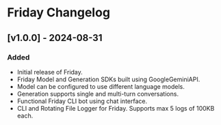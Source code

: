 # Friday Changelog

## [v1.0.0] - 2024-08-31

### Added

- Initial release of Friday.
- Friday Model and Generation SDKs built using GoogleGeminiAPI.
- Model can be configured to use different language models.
- Generation supports single and multi-turn conversations.
- Functional Friday CLI bot using chat interface.
- CLI and Rotating File Logger for Friday. Supports max 5 logs of 100KB each.
